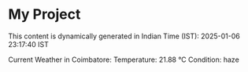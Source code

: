 # My Project

This content is dynamically generated in Indian Time (IST): 2025-01-06 23:17:40 IST


Current Weather in Coimbatore:
Temperature: 21.88 °C
Condition: haze
